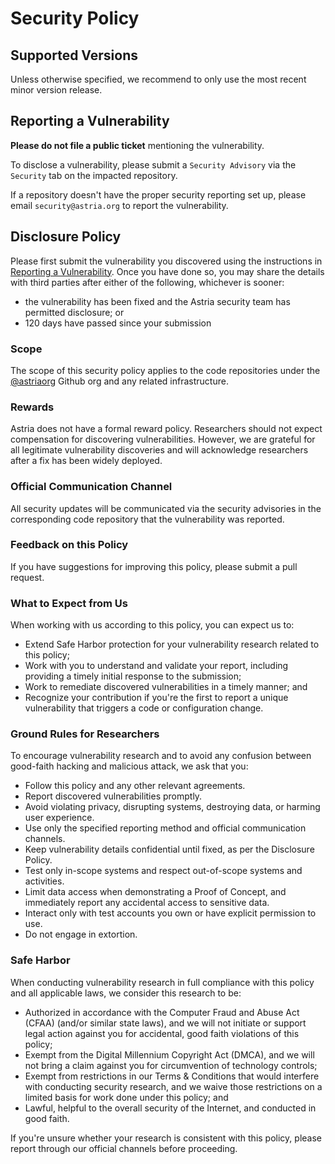 # Security Policy

## Supported Versions

Unless otherwise specified, we recommend to only use the most recent minor
version release.

## Reporting a Vulnerability

**Please do not file a public ticket** mentioning the vulnerability.

To disclose a vulnerability, please submit a `Security Advisory` via the
`Security` tab on the impacted repository.

If a repository doesn't have the proper security reporting set up, please email
`security@astria.org` to report the vulnerability.

## Disclosure Policy

Please first submit the vulnerability you discovered using the instructions in
[Reporting a Vulnerability](#reporting-a-vulnerability). Once you have done so,
you may share the details with third parties after either of the following,
whichever is sooner:

- the vulnerability has been fixed and the Astria security team has permitted disclosure; or
- 120 days have passed since your submission

### Scope

The scope of this security policy applies to the code repositories under the
[@astriaorg](https://github.com/astriaorg) Github org and any related
infrastructure.

### Rewards

Astria does not have a formal reward policy. Researchers should not expect compensation for discovering vulnerabilities. However, we are grateful for all legitimate vulnerability discoveries and will acknowledge researchers after a fix has been widely deployed.

### Official Communication Channel

All security updates will be communicated via the security advisories in the
corresponding code repository that the vulnerability was reported.

### Feedback on this Policy

If you have suggestions for improving this policy, please submit a pull request.

### What to Expect from Us

When working with us according to this policy, you can expect us to:

- Extend Safe Harbor protection for your vulnerability research related to this policy;
- Work with you to understand and validate your report, including providing a
timely initial response to the submission;
- Work to remediate discovered vulnerabilities in a timely manner; and
- Recognize your contribution if you're the first to report a unique vulnerability that triggers a code or configuration change.

### Ground Rules for Researchers

To encourage vulnerability research and to avoid any confusion between
good-faith hacking and malicious attack, we ask that you:

- Follow this policy and any other relevant agreements.
- Report discovered vulnerabilities promptly.
- Avoid violating privacy, disrupting systems, destroying data, or harming user experience.
- Use only the specified reporting method and official communication channels.
- Keep vulnerability details confidential until fixed, as per the Disclosure Policy.
- Test only in-scope systems and respect out-of-scope systems and activities.
- Limit data access when demonstrating a Proof of Concept, and immediately report any accidental access to sensitive data.
- Interact only with test accounts you own or have explicit permission to use.
- Do not engage in extortion.


### Safe Harbor

When conducting vulnerability research in full compliance with this policy and
all applicable laws, we consider this research to be:

- Authorized in accordance with the Computer Fraud and Abuse Act (CFAA) (and/or
similar state laws), and we will not initiate or support legal action against
you for accidental, good faith violations of this policy;
- Exempt from the Digital Millennium Copyright Act (DMCA), and we will not bring
a claim against you for circumvention of technology controls;
- Exempt from restrictions in our Terms & Conditions that would interfere with
conducting security research, and we waive those restrictions on a limited basis
for work done under this policy; and
- Lawful, helpful to the overall security of the Internet, and conducted in good
faith.

If you're unsure whether your research is consistent with this policy, please report through our official channels before proceeding.
